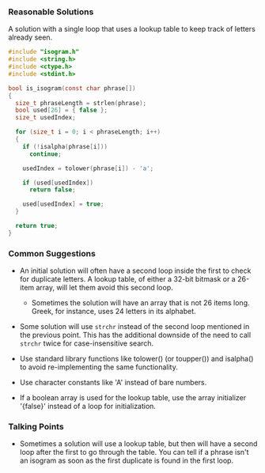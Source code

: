 ### Reasonable Solutions

A solution with a single loop that uses a lookup table to keep track of letters already seen.

```c
#include "isogram.h"
#include <string.h>
#include <ctype.h>
#include <stdint.h>

bool is_isogram(const char phrase[])
{
  size_t phraseLength = strlen(phrase);
  bool used[26] = { false };
  size_t usedIndex;

  for (size_t i = 0; i < phraseLength; i++)
  {
    if (!isalpha(phrase[i]))
      continue;

    usedIndex = tolower(phrase[i]) - 'a';

    if (used[usedIndex])
      return false;

    used[usedIndex] = true;
  }

  return true;
}
```

### Common Suggestions

- An initial solution will often have a second loop inside the first to check for duplicate letters. A lookup table, of either a 32-bit bitmask or a 26-item array, will let them avoid this second loop.
  - Sometimes the solution will have an array that is not 26 items long. Greek, for instance, uses 24 letters in its alphabet.

- Some solution will use `strchr` instead of the second loop mentioned in the previous point. This has the additional downside of the need to call `strchr` twice for case-insensitive search.

- Use standard library functions like tolower() (or toupper()) and isalpha() to avoid re-implementing the same functionality.

- Use character constants like 'A' instead of bare numbers.

- If a boolean array is used for the lookup table, use the array initializer '{false}' instead of a loop for initialization.

### Talking Points

- Sometimes a solution will use a lookup table, but then will have a second loop after the first to go through the table. You can tell if a phrase isn't an isogram as soon as the first duplicate is found in the first loop.
